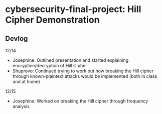 # cybersecurity-final-project: Hill Cipher Demonstration

## Devlog

12/14 
- Josephine: Outlined presentation and started explaining encryption/decryption of Hill Cipher
- Shuprovo: Continued trying to work out how breaking the Hill cipher through known-plaintext attacks would be implemented (both in class and at home)

12/15
- Josephine: Worked on breaking the Hill cipher through frequency analysis
